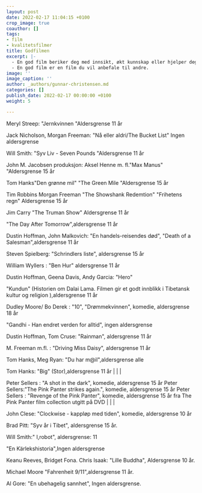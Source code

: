 ```yaml
---
layout: post
date: 2022-02-17 11:04:15 +0100
crop_image: true
coauthor: []
tags:
- film
- kvalitetsfilmer
title: Godfilmen
excerpt: |-
  - En god film beriker deg med innsikt, økt kunnskap eller hjelper deg på en eller annen måte.
  - En god film er en film du vil anbefale til andre.
image: ''
image_caption: ''
author: _authors/gunnar-christensen.md
categories: []
publish_date: 2022-02-17 00:00:00 +0100
weight: 5

---
```

Meryl Streep: "Jernkvinnen "Aldersgrense 11 år

Jack Nicholson, Morgan Freeman: "Nå eller aldri/The Bucket List" Ingen aldersgrense

Will Smith: "Syv Liv - Seven Pounds "Aldersgrense 11 år

John M. Jacobsen produksjon: Aksel Henne m. fl."Max Manus" "Aldersgrense 15 år

Tom Hanks"Den grønne mil" "The Green Mile "Aldersgrense 15 år

Tim Robbins Morgan Freeman "The Showshank Redemtion" "Frihetens regn" Aldersgrense 15 år

Jim Carry "The Truman Show" Aldersgrense 11 år

"The Day After Tomorrow",aldersgrense 11 år

Dustin Hoffman, John Malkovich: "En handels-reisendes død", "Death of a Salesman",aldersgrense 11 år

Steven Spielberg: "Schrindlers liste", aldersgrense 15 år

William Wyllers : "Ben Hur" aldersgrense 11 år

Dustin Hoffman, Geena Davis, Andy Garcia: "Hero"

"Kundun" (Historien om Dalai Lama. Filmen gir et godt innblikk i Tibetansk kultur og religion ),aldersgrense 11 år

Dudley Moore/ Bo Derek : "10", "Drømmekvinnen", komedie, aldersgrense 18 år

"Gandhi - Han endret verden for alltid", ingen aldersgrense

Dustin Hoffman, Tom Cruse: "Rainman", aldersgrense 11 år

M. Freeman m.fl. : "Driving Miss Daisy", aldersgrense 11 år

Tom Hanks, Meg Ryan: "Du har m@il",aldersgrense alle

Tom Hanks: "Big" (Stor),aldersgrense 11 år |  | |

Peter Sellers : "A shot in the dark", komedie, aldersgrense 15 år Peter Sellers:"The Pink Panter strikes again.", komedie, aldersgrense 15 år Peter Sellers : "Revenge of the Pink Panter", komedie, aldersgrense 15 år fra The Pink Panter film collection utgitt på DVD |  | |

John Clese: "Clockwise - kappløp med tiden", komedie, aldersgrense 10 år

Brad Pitt: "Syv år i Tibet", aldersgrense 15 år.

Will Smith:" I,robot", aldersgrense: 11

"En Kärlekshistoria",Ingen aldersgrense

Keanu Reeves, Bridget Fona. Chris Isaak: "Lille Buddha", Aldersgrense 10 år.

Michael Moore "Fahrenheit 9/11",aldersgrense 11 år.

Al Gore: "En ubehagelig sannhet", Ingen aldersgrense.